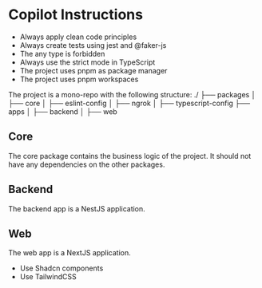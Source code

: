# Copilot Instructions

- Always apply clean code principles
- Always create tests using jest and @faker-js
- The any type is forbidden
- Always use the strict mode in TypeScript
- The project uses pnpm as package manager
- The project uses pnpm workspaces

The project is a mono-repo with the following structure:
./
├── packages
│   ├── core
│   ├── eslint-config
│   ├── ngrok
│   ├── typescript-config
├── apps
│   ├── backend
│   ├── web

## Core

The core package contains the business logic of the project. It should not have any dependencies on the other packages.

## Backend

The backend app is a NestJS application.

## Web

The web app is a NextJS application.

- Use Shadcn components
- Use TailwindCSS
